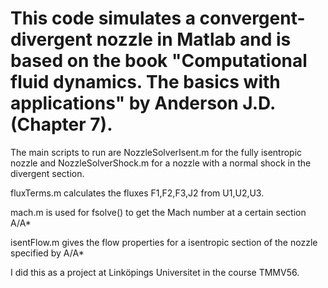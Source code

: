 # This code simulates a convergent-divergent nozzle in Matlab and is based on the book "Computational fluid dynamics. The basics with applications" by Anderson J.D. (Chapter 7). 

The main scripts to run are NozzleSolverIsent.m for the fully isentropic nozzle and NozzleSolverShock.m for a nozzle with a normal shock in the divergent section.

fluxTerms.m calculates the fluxes F1,F2,F3,J2 from U1,U2,U3.

mach.m is used for fsolve() to get the Mach number at a certain section A/A*

isentFlow.m gives the flow properties for a isentropic section of the nozzle specified by A/A*

I did this as a project at Linköpings Universitet in the course TMMV56. 
